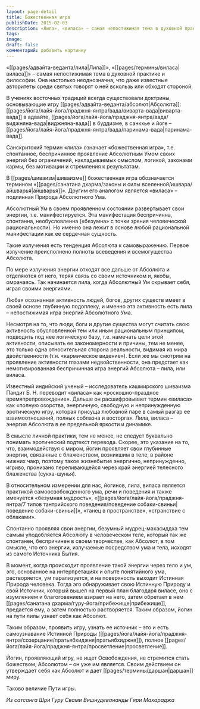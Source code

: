 ```yaml
---
layout: page-detail
title: Божественная игра
publishDate: 2015-02-03
description: «Лила», «виласа» – самая непостижимая тема в духовной практике и философии. Она настолько неоднозначна, что даже известные авторитеты среди святых говорят о ней вскользь или обходят стороной.
tags: 
image: 
draft: false
комментарий: добавить картинку
---
```

«[[pages/адвайта-веданта/лила|Лила]]», «[[pages/термины/виласа|виласа]]» – самая непостижимая тема в духовной практике и философии. Она настолько неоднозначна, что даже известные авторитеты среди святых говорят о ней вскользь или обходят стороной.

 В учениях восточных традиций всегда существовали доктрины, основывающие игру [[pages/адвайта-веданта/абсолют|Абсолюта]]: [[pages/йога/лайя-йога/праджня-янтра/вада/виварта-вада|виварта-вада]] в адвайте, [[pages/йога/лайя-йога/праджня-янтра/вада/виджняна-вада|виджняна-вада]] в буддизме, в санкхье и йоге – [[pages/йога/лайя-йога/праджня-янтра/вада/паринама-вада|паринама-вада]].

 Санскритский термин «лила» означает «божественная игра», т.е. спонтанное, беспричинное проявление Абсолютным Умом своих энергий без ограничений, накладываемых смыслом, логикой, законами кармы, без мотивации и стремления к результатам.

 В [[pages/шиваизм|шиваизме]] божественная игра обозначается термином «[[pages/санатана дхарма/законы и силы вселенной/ишвара/айшварья|айшварья]]». Другим его аналогом является «виласа» – подлинная Природа Абсолютного Ума.

 Абсолютный Ум в своем проявленном состоянии развертывает свои энергии, т.е. манифестируется. Эта манифестация беспричинна, спонтанна, необусловленна («безумна» с точки зрения человеческой рациональности). Но именно она лежит в основе любой рациональной манифестации как ее сердечная сущность.

 Такие излучения есть тенденция Абсолюта к самовыражению. Первое излучение преисполнено полноты всеведения и всемогущества Абсолюта.

 По мере излучения энергии отходят все дальше от Абсолюта и отделяются от него, теряя связь со своим источником и, якобы, омрачаясь. Так начинается лила, когда Абсолютный Ум скрывает себя, играя своими энергиями.

 Любая осознанная активность людей, богов, других существ имеет в своей основе глубинную подоплеку, и именно эта активность есть лила – непостижимая игра энергий Абсолютного Ума.

 Несмотря на то, что люди, боги и другие существа могут считать свою активность обусловленной тем или иным рациональным принципом, подводить под нее логическую базу, т.е. намечать цели этой активности, описывать ее закономерности и причины, тем не менее, это только одна относительная сторона реальности, видимая из мира двойственности (т.н. «кармическое видение»). Если же мы смотрим на проявление активности глазами недвойственности, она предстает как немотивированная беспричинная игра энергий Абсолюта – лила, или виласа.

 Известный индийский ученый – исследователь кашмирского шиваизма Пандит Б. Н. переводит «виласа» как «роскошно-праздное времяпрепровождение». Дальше он расшифровывает термин «виласа» как «полную озорства, энергичную, свободную и непринужденную эротическую игру, которая присуща любовной паре в самый разгар ее взаимоотношений, полных соблазна и восторга». Лила, виласа – энергия Абсолюта в ее предельной яркости и динамике.

 В смысле личной практики, тем не менее, не следует буквально понимать эротический подтекст перевода. Скорее, это указание на то, что, взаимодействуя с миром, йогин проявляет свои глубинные энергии, связанные с блаженством, возникшим в теле, в районе нижних чакр, поэтому такое жизнебытие энергично, непринужденно, игриво, пронизано переливающейся через край энергией телесного блаженства (сукха-шунья).

 В относительном измерении для нас, йогинов, лила, виласа является практикой самоосвобожденного ума, речи и поведения и также именуется «безумная мудрость», «[[pages/йога/лайя-йога/праджня-янтра/7 типов тантрийского поведения/поведение собаки-свиньи|поведение собаки-свиньи]]», «танец в пространстве», «странствие с облаками».

 Спонтанно проявляя свои энергии, безумный мудрец-махасиддха тем самым уподобляется Абсолюту в человеческом теле, который так же спонтанен, беспричинен в своем творчестве, как Абсолют, в том смысле, что его энергии, излучаемые посредством ума и тела, исходят из самого Источника Бытия. 

 В момент, когда происходит проявление такой энергии через тело и ум, эго, основанное на интерпретациях и опыте понятийного ума, растворяется, ум парализуется, и на поверхность выходит Истинная Природа человека. Тогда эго обнаруживает свою Истинную Природу и свой Источник, который вышел на первый план благодаря виласе, оно с изумлением и благоговением взирает на него, затем обретает в нем [[pages/санатана дхарма/гуру-йога/прибежище|прибежище]], предается ему, а затем полностью растворяется. Таким образом, йогин на пути лилы узнает себя как Абсолют.

 Таким образом, проявить игру, узнать ее источник – это и есть самоузнавание Истинной Природы ([[pages/йога/лайя-йога/праджня-янтра/созерцание/пратьябхиджня|пратьябхиджня]]), полное [[pages/йога/лайя-йога/праджня-янтра/просветление|просветление]].

 Йогин, проявляющий игру, не ищет Освобождения, не стремится стать божеством, Абсолютом – он уже им является. Своим действием он утверждает себя как Абсолют и дает [[pages/термины/даршан|даршан]] миру. 

 Таково величие Пути игры.

*Из сатсанга Шри Гуру Свами Вишнудевананды Гири Махараджа*